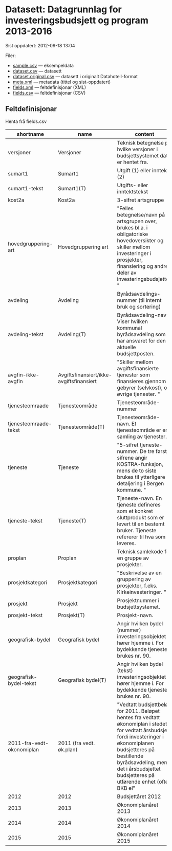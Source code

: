 # Datasett:     Datagrunnlag for investeringsbudsjett og program 2013-2016
 Sist oppdatert: 2012-09-18 13:04

 Filer:
 - [sample.csv](sample.csv) — eksempeldata
 - [dataset.csv](dataset.csv) — datasett
 - [dataset.original.csv](dataset.original.csv) — datasett i originalt Datahotell-format
 - [meta.xml](meta.xml) — metadata (tittel og sist-oppdatert)
 - [fields.xml](fields.xml) — feltdefinisjonar (XML)
 - [fields.csv](fields.csv) — feltdefinisjonar (CSV)


## Feltdefinisjonar
Henta frå fields.csv

| shortname | name | content |
| --- | --- | --- |
| versjoner | Versjoner | Teknisk betegnelse på hvilke versjoner i budsjettsystemet data er hentet fra.&#13; |
| sumart1 | Sumart1 | Utgift (1) eller inntekt (2)&#13; |
| sumart1-tekst | Sumart1(T) | Utgifts- eller inntektstekst&#13; |
| kost2a | Kost2a | 3-sifret artsgruppe&#13; |
| hovedgruppering-art | Hovedgruppering art | "Felles betegnelse/navn på artsgrupen over, brukes bl.a. i obligatoriske hovedoversikter og skiller mellom investeringer i prosjekter, finansiering og andre deler av investeringsbudsjettet.&#13;" |
| avdeling | Avdeling | Byrådsavdelings-nummer (til internt bruk og sortering)&#13; |
| avdeling-tekst | Avdeling(T) | Byrådsavdeling-navn.  Viser hvilken kommunal byrådsavdeling som har ansvaret for den aktuelle budsjettposten.&#13; |
| avgfin-ikke-avgfin | Avgiftsfinansiert/ikke-avgiftsfinansiert | "Skiller mellom avgiftsfinansierte tjenester som finansieres gjennom gebyrer (selvkost), og øvrige tjenester.&#13;" |
| tjenesteomraade | Tjenesteområde | Tjenesteområde-nummer&#13; |
| tjenesteomraade-tekst | Tjenesteområde(T) | Tjenesteområde-navn.  Et tjenesteområde er en samling av tjenester.&#13; |
| tjeneste | Tjeneste | "5-sifret tjeneste-nummer.  De tre første sifrene angir KOSTRA-funksjon, mens de to siste brukes til ytterligere detaljering i Bergen kommune.&#13;" |
| tjeneste-tekst | Tjeneste(T) | Tjeneste-navn.  En tjeneste defineres som et konkret sluttprodukt som er levert til en bestemt bruker. Tjeneste refererer til hva som leveres.&#13; |
| proplan | Proplan | Teknisk samlekode for en gruppe av prosjekter.&#13; |
| prosjektkategori | Prosjektkategori | "Beskrivelse av en gruppering av prosjekter, f.eks. Kirkeinvesteringer.&#13;" |
| prosjekt | Prosjekt | Prosjektnummer i budsjettsystemet.&#13; |
| prosjekt-tekst | Prosjekt(T) | Prosjekt-navn.&#13; |
| geografisk-bydel | Geografisk bydel | Angir hvilken bydel (nummer)  investeringsobjektet hører hjemme i.  For bydekkende tjenester brukes nr. 90.&#13; |
| geografisk-bydel-tekst | Geografisk bydel(T) | Angir hvilken bydel (tekst) investeringsobjektet hører hjemme i.  For bydekkende tjenester brukes nr. 90.&#13; |
| 2011-fra-vedt-okonomiplan | 2011 (fra vedt. øk.plan) | "Vedtatt budsjettbeløp for 2011.  Beløpet hentes fra vedtatt økonomiplan i stedet for vedtatt årsbudsjett, fordi investeringer i økonomiplanen budsjetteres på bestillende byrådsavdeling, mens det i årsbudsjettet budsjetteres på utførende enhet (ofte BKB el" |
| 2012 | 2012 | Budsjettåret 2012&#13; |
| 2013 | 2013 | Økonomiplanåret 2013&#13; |
| 2014 | 2014 | Økonomiplanåret 2014&#13; |
| 2015 | 2015 | Økonomiplanåret 2015&#13; |
